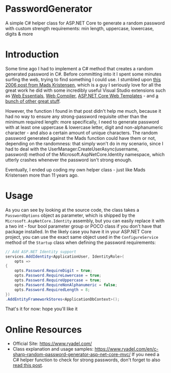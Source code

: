 # PasswordGenerator
A simple C# helper class for ASP.NET Core to generate a random password with custom strength requirements: min length, uppercase, lowercase, digits &amp; more

# Introduction
Some time ago I had to implement a C# method that creates a random generated password in C#. Before committing into it I spent some minutes surfing the web, trying to find something I could use. I stumbled upon [this 2006 post from Mads Kristensen](https://madskristensen.net/post/generate-random-password-in-c), which is a guy I seriously love for all the great work he did with some incredibly useful Visual Studio extensions such as [Web Essentials](http://vswebessentials.com/), [Web Compiler](https://www.nuget.org/packages/BuildWebCompiler/), [ASP.NET Core Web Templates](https://www.nuget.org/packages/MadsKristensen.AspNetCore.Web.Templates/) - and [a bunch of other great stuff](https://www.nuget.org/profiles/madskristensen).

However, the function I found in that post didn't help me much, because it had no way to ensure any strong-password requisite other than the minimum required length: more specifically, I need to generate password with at least one uppercase & lowercase letter, digit and non-alphanumeric character - and also a certain amount of unique characters. The random password generated against the Mads function could have them or not, depending on the randomness: that simply won't do in my scenario, since I had to deal with the UserManager.CreateUserAsync(username, password) method of the Microsoft.AspNetCore.Identity namespace, which utterly crashes whenever the password isn't strong enough.

Eventually, I ended up coding my own helper class - just like Mads Kristensen more than 11 years ago.

# Usage
As you can see by looking at the source code, the class takes a `PasswordOptions` object as parameter, which is shipped by the `Microsoft.AspNetCore.Identity` assembly, but you can easily replace it with a two int - four bool parameter group or POCO class if you don't have that package installed. In the likely case you have it in your ASP.NET Core project, you can use the exact same object used in the `ConfigureService` method of the `Startup` class when defining the password requirements:

```csharp
// Add ASP.NET Identity support
services.AddIdentity<ApplicationUser, IdentityRole>(
    opts =>
{
    opts.Password.RequireDigit = true;
    opts.Password.RequireLowercase = true;
    opts.Password.RequireUppercase = true;
    opts.Password.RequireNonAlphanumeric = false;
    opts.Password.RequiredLength = 8;
})
.AddEntityFrameworkStores<ApplicationDbContext>();
```
That's it for now: hope you'll like it

# Online Resources
* Official Site: https://www.ryadel.com/
* Class explanation and usage samples: https://www.ryadel.com/en/c-sharp-random-password-generator-asp-net-core-mvc/
If you need a C# helper function to check for strong passwords, don't forget to also [read this post](https://www.ryadel.com/en/passwordcheck-c-sharp-password-class-calculate-password-strength-policy-aspnet/).
